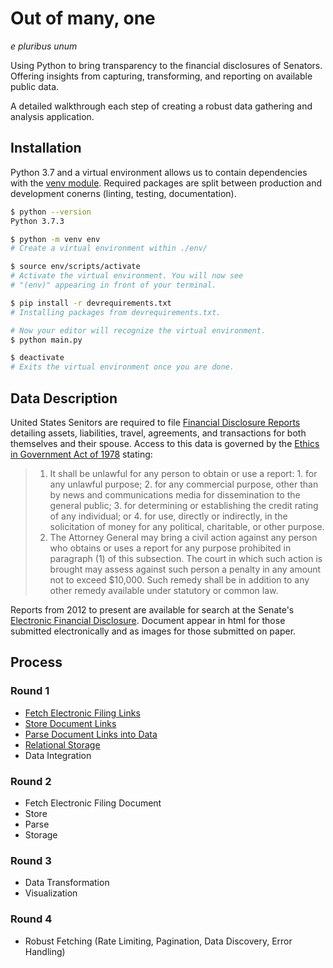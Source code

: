 # Out of many, one
_e pluribus unum_


Using Python to bring transparency to the financial disclosures of Senators. Offering insights from capturing, transforming, and reporting on available public data.

A detailed walkthrough each step of creating a robust data gathering and analysis application.


## Installation
Python 3.7 and a virtual environment allows us to contain dependencies with the [venv module](https://docs.python.org/3.7/library/venv.html). Required packages are split between production and development conerns (linting, testing, documentation).
```bash
$ python --version
Python 3.7.3

$ python -m venv env
# Create a virtual environment within ./env/

$ source env/scripts/activate
# Activate the virtual environment. You will now see
# "(env)" appearing in front of your terminal.

$ pip install -r devrequirements.txt
# Installing packages from devrequirements.txt.

# Now your editor will recognize the virtual environment.
$ python main.py

$ deactivate
# Exits the virtual environment once you are done.
```

## Data Description
United States Senitors are required to file [Financial Disclosure Reports](https://www.ethics.senate.gov/public/index.cfm/financialdisclosure) detailing assets, liabilities, travel, agreements, and transactions for both themselves and their spouse. Access to this data is governed by the [Ethics in Government Act of 1978](https://legcounsel.house.gov/Comps/Ethics%20In%20Government%20Act%20Of%201978.pdf) stating:

>1. It shall be unlawful for any person to obtain or use a report:
    1. for any unlawful purpose;
    2. for any commercial purpose, other than by news and communications media for dissemination to the general public;
    3. for determining or establishing the credit rating of any individual; or
    4. for use, directly or indirectly, in the solicitation of money for any political, charitable, or other purpose.
>2. The Attorney General may bring a civil action against any person who obtains or uses a report for any purpose prohibited in paragraph (1) of this subsection. The court in which such action is brought may assess against such person a penalty in any amount not to exceed $10,000. Such remedy shall be in addition to any other remedy available under statutory or common law.

Reports from 2012 to present are available for search at the Senate's [Electronic Financial Disclosure](https://efdsearch.senate.gov/search/home/). Document appear in html for those submitted electronically and as images for those submitted on paper.

## Process
### Round 1
  - [Fetch Electronic Filing Links](./Process_01_Fetch.md)
  - [Store Document Links](./Process_02_Store_Document_Links.md)
  - [Parse Document Links into Data](./Process_03_Parse.md)
  - [Relational Storage](./Process_04_Relational_Storage.md)
  - Data Integration
### Round 2
  - Fetch Electronic Filing Document
  - Store
  - Parse
  - Storage
### Round 3
  - Data Transformation
  - Visualization
### Round 4
  - Robust Fetching (Rate Limiting, Pagination, Data Discovery, Error Handling)

